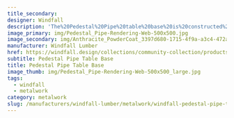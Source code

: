 ```yaml
---
title_secondary:
designer: Windfall
description: 'The%20Pedestal%20Pipe%20table%20base%20is%20constructed%20of%20heavy%20duty%204%u201D%20diameter%20steel%20round%20pipe%20and%201/4%u201D%20steel%20top%20and%20bottom%20plates.%20The%20table%20base%20is%20available%20in%20three%20heights%20-%2027%u201D%2C%2032%u201D%2C%20or%2040%u201D%20%28not%20including%20tabletop%29.%20The%20bottom%20plate%20is%2024%u201D%20in%20diameter%20and%20designed%20to%20be%20mounted%20to%20the%20floor.%20The%20diameter%20of%A0the%20top%20plate%20varies%20to%20accommodate%2036%u201D%2C%2048%u201D%20or%2054%u201D%20round%20tabletops%20with%20a%205%u201D%20overhang%20all%20around.%20The%20tube%20steel%20table%20base%20is%A0available%20in%20natural%20steel%20with%20clear%20coat%2C%20Anthracite%20gray%20powder%20coat%2C%20black%20powder%20coat%20and%20Penetrol%20oil.%20Custom%20colors%20are%20available.%20%A0Our%20metalwork%20is%20made%20to%20order%20in%20Olympia%2C%20Washington.%A0Samples%20unavailable%20at%20this%20time.'
image_primary: img/Pedestal_Pipe-Rendering-Web-500x500.jpg
image_secondary: img/Anthracite_PowderCoat_3397d680-1715-4f9a-a3c4-472a30d67451_1024x1024.jpg
manufacturer: Windfall Lumber
href: https://windfall.design/collections/community-collection/products/community-pedestal-pipe-table-base
subtitle: Pedestal Pipe Table Base
title: Pedestal Pipe Table Base
image_thumb: img/Pedestal_Pipe-Rendering-Web-500x500_large.jpg
tags:
  - windfall
  - metalwork
category: metalwork
slug: /manufacturers/windfall-lumber/metalwork/windfall-pedestal-pipe-table-base
---
```

